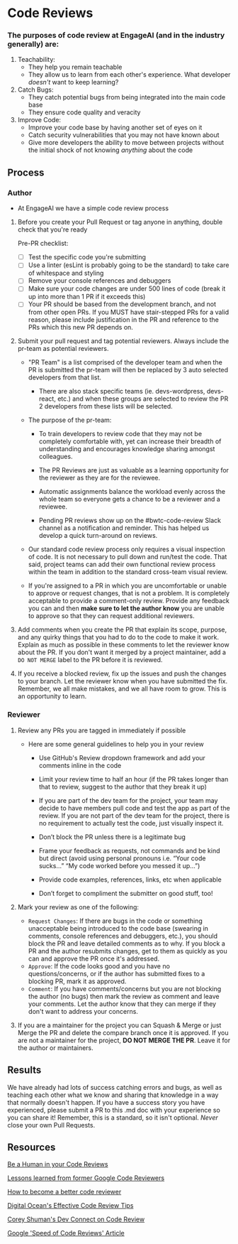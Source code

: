 # Code Reviews

### The purposes of code review at EngageAI (and in the industry generally) are:

1. Teachability:
   - They help you remain teachable
   - They allow us to learn from each other's experience. What developer _doesn't_ want to keep learning?
2. Catch Bugs:
   - They catch potential bugs from being integrated into the main code base
   - They ensure code quality and veracity
3. Improve Code:
   - Improve your code base by having another set of eyes on it
   - Catch security vulnerabilities that you may not have known about
   - Give more developers the ability to move between projects without the initial shock of not knowing _anything_ about the code

## Process

### Author

- At EngageAI we have a simple code review process

1. Before you create your Pull Request or tag anyone in anything, double check that you're ready

   Pre-PR checklist:

   - [ ] Test the specific code you're submitting
   - [ ] Use a linter (esLint is probably going to be the standard) to take care of whitespace and styling
   - [ ] Remove your console references and debuggers
   - [ ] Make sure your code changes are under 500 lines of code (break it up into more than 1 PR if it exceeds this)
   - [ ] Your PR should be based from the development branch, and not from other open PRs. If you MUST have stair-stepped PRs for a valid reason, please include justification in the PR and reference to the PRs which this new PR depends on.

2. Submit your pull request and tag potential reviewers. Always include the pr-team as potential reviewers.

   - "PR Team" is a list comprised of the developer team and when the PR is submitted the pr-team will then be replaced by 3 auto selected developers from that list.

     - There are also stack specific teams (ie. devs-wordpress, devs-react, etc.) and when these groups are selected to review the PR 2 developers from these lists will be selected.

   - The purpose of the pr-team:

     - To train developers to review code that they may not be completely comfortable with, yet can increase their breadth of understanding and encourages knowledge sharing amongst colleagues.

     - The PR Reviews are just as valuable as a learning opportunity for the reviewer as they are for the reviewee.

     - Automatic assignments balance the workload evenly across the whole team so everyone gets a chance to be a reviewer and a reviewee.

     - Pending PR reviews show up on the #bwtc-code-review Slack channel as a notification and reminder. This has helped us develop a quick turn-around on reviews.

   - Our standard code review process only requires a visual inspection of code. It is not necessary to pull down and run/test the code. That said, project teams can add their own functional review process within the team in addition to the standard cross-team visual review.

   - If you're assigned to a PR in which you are uncomfortable or unable to approve or request changes, that is not a problem. It is completely acceptable to provide a comment-only review. Provide any feedback you can and then **make sure to let the author know** you are unable to approve so that they can request additional reviewers.

3. Add comments when you create the PR that explain its scope, purpose, and any quirky things that you had to do to the code to make it work. Explain as much as possible in these comments to let the reviewer know about the PR. If you don't want it merged by a project maintainer, add a `DO NOT MERGE` label to the PR before it is reviewed.

4. If you receive a blocked review, fix up the issues and push the changes to your branch. Let the reviewer know when you have submitted the fix. Remember, we all make mistakes, and we all have room to grow. This is an opportunity to learn.

### Reviewer

1. Review any PRs you are tagged in immediately if possible

   - Here are some general guidelines to help you in your review

     - Use GitHub's Review dropdown framework and add your comments inline in the code

     - Limit your review time to half an hour (if the PR takes longer than that to review, suggest to the author that they break it up)

     - If you are part of the dev team for the project, your team may decide to have members pull code and test the app as part of the review. If you are not part of the dev team for the project, there is no requirement to actually test the code, just visually inspect it.

     - Don’t block the PR unless there is a legitimate bug

     - Frame your feedback as requests, not commands and be kind but direct (avoid using personal pronouns i.e. “Your code sucks…” “My code worked before you messed it up…”)

     - Provide code examples, references, links, etc when applicable

     - Don’t forget to compliment the submitter on good stuff, too!

2. Mark your review as one of the following:

   - `Request Changes`: If there are bugs in the code or something unacceptable being introduced to the code base (swearing in comments, console references and debuggers, etc.), you should block the PR and leave detailed comments as to why. If you block a PR and the author resubmits changes, get to them as quickly as you can and approve the PR once it's addressed.
   - `Approve`: If the code looks good and you have no questions/concerns, or if the author has submitted fixes to a blocking PR, mark it as approved.
   - `Comment`: If you have comments/concerns but you are not blocking the author (no bugs) then mark the review as comment and leave your comments. Let the author know that they can merge if they don't want to address your concerns.

3. If you are a maintainer for the project you can Squash & Merge or just Merge the PR and delete the compare branch once it is approved. If you are not a maintainer for the project, **DO NOT MERGE THE PR**. Leave it for the author or maintainers.

## Results

We have already had lots of success catching errors and bugs, as well as teaching each other what we know and sharing that knowledge in a way that normally doesn't happen. If you have a success story you have experienced, please submit a PR to this .md doc with your experience so you can share it!
Remember, this is a standard, so it isn't optional. _Never_ close your own Pull Requests.

## Resources

[Be a Human in your Code Reviews](https://mtlynch.io/human-code-reviews-1/)

[Lessons learned from former Google Code Reviewers](https://blog.fullstory.com/what-we-learned-from-google-code-reviews-arent-just-for-catching-bugs/)

[How to become a better code reviewer](https://blog.asana.com/2016/12/7-ways-to-uplevel-your-code-review-skills/)

[Digital Ocean's Effective Code Review Tips](https://blog.digitalocean.com/how-to-conduct-effective-code-reviews/)

[Corey Shuman's Dev Connect on Code Review](https://playback.lifesize.com/#/publicvideo/9a9229d2-22b1-40db-9e8e-26308225128d?vcpubtoken=910e3bbe-cc9e-489d-b844-afe87baaccaa)

[Google 'Speed of Code Reviews' Article](https://google.github.io/eng-practices/review/reviewer/speed.html)
